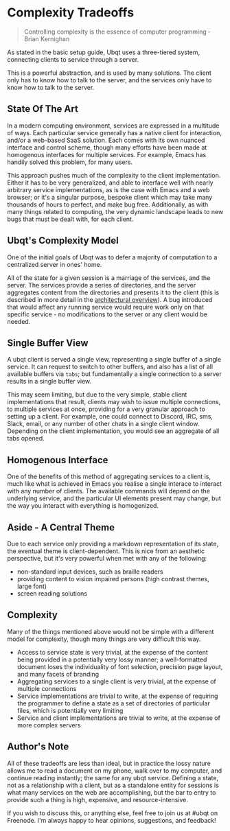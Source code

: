 # Complexity Tradeoffs

> Controlling complexity is the essence of computer programming
> ­ Brian Kernighan

As stated in the basic setup guide, Ubqt uses a three-tiered system, connecting clients to service through a server.

This is a powerful abstraction, and is used by many solutions. The client only has to know how to talk to the server, and the services only have to know how to talk to the server.

## State Of The Art

In a modern computing environment, services are expressed in a multitude of ways. Each particular service generally has a native client for interaction, and/or a web-based SaaS solution. Each comes with its own nuanced interface and control scheme, though many efforts have been made at homogenous interfaces for multiple services. For example, Emacs has handily solved this problem, for many users.

This approach pushes much of the complexity to the client implementation. Either it has to be very generalized, and able to interface well with nearly arbitrary service implementations, as is the case with Emacs and a web browser; or it's a singular purpose, bespoke client which may take many thousands of hours to perfect, and make bug free. Additionally, as with many things related to computing, the very dynamic landscape leads to new bugs that must be dealt with, for each client.

## Ubqt's Complexity Model

One of the initial goals of Ubqt was to defer a majority of computation to a centralized server in ones' home.

All of the state for a given session is a marriage of the services, and the server. The services provide a series of directories, and the server aggregates content from the directories and presents it to the client (this is described in more detail in the [architectural overview](architecture.md)). A bug introduced that would affect any running service would require work only on that specific service - no modifications to the server or any client would be needed.

## Single Buffer View

A ubqt client is served a single view, representing a single buffer of a single service. It can request to switch to other buffers, and also has a list of all available buffers via `tabs`; but fundamentally a single connection to a server results in a single buffer view. 

This may seem limiting, but due to the very simple, stable client implementations that result, clients may wish to issue multiple connections, to multiple services at once, providing for a very granular approach to setting up a client. For example, one could connect to Discord, IRC, sms, Slack, email, or any number of other chats in a single client window. Depending on the client implementation, you would see an aggregate of all tabs opened. 

## Homogenous Interface

One of the benefits of this method of aggregating services to a client is, much like what is achieved in Emacs you realise a single interace to interact with any number of clients. The available commands will depend on the underlying service, and the particular UI elements present may change, but the way you interact with everything is homogenized. 

## Aside - A Central Theme

Due to each service only providing a markdown representation of its state, the eventual theme is client-dependent. This is nice from an aesthetic perspective, but it's very powerful when met with any of the following:
 - non-standard input devices, such as braille readers
 - providing content to vision impaired persons (high contrast themes, large font)
 - screen reading solutions


## Complexity

Many of the things mentioned above would not be simple with a different model for complexity, though many things are very difficult this way.
 - Access to service state is very trivial, at the expense of the content being provided in a potentially very lossy manner; a well-formatted document loses the individuality of font selection, precision page layout, and many facets of branding
 - Aggregating services to a single client is very trivial, at the expense of multiple connections
 - Service implementations are trivial to write, at the expense of requiring the programmer to define a state as a set of directories of particular files, which is potentially very limiting
 - Service and client implementations are trivial to write, at the expense of more complex servers

## Author's Note

All of these tradeoffs are less than ideal, but in practice the lossy nature allows me to read a document on my phone, walk over to my computer, and continue reading instantly; the same for any ubqt service. Defining a state, not as a relationship with a client, but as a standalone entity for sessions is what many services on the web are accomplishing, but the bar to entry to provide such a thing is high, expensive, and resource-intensive.

If you wish to discuss this, or anything else, feel free to join us at #ubqt on Freenode.
I'm always happy to hear opinions, suggestions, and feedback!
